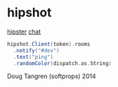 # hipshot

[hipster](https://www.hipchat.com/) [chat](https://www.hipchat.com/docs/apiv2)

```scala
hipshot.Client(token).rooms
  .notify("#dev")
  .text("ping")
  .randomColor(dispatch.as.String)
```

Doug Tangren (softprops) 2014
